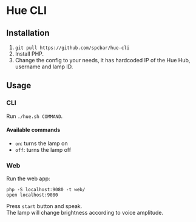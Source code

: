 # Hue CLI

## Installation

1. `git pull https://github.com/spcbar/hue-cli`
2. Install PHP.
3. Change the config to your needs, it has hardcoded IP of the Hue Hub, username and lamp ID.

## Usage

### CLI

Run `./hue.sh COMMAND`.

#### Available commands

- `on`: turns the lamp on 
- `off`: turns the lamp off

### Web

Run the web app:
```
php -S localhost:9080 -t web/
open localhost:9080
```

Press `start` button and speak.  
The lamp will change brightness according to voice amplitude.
